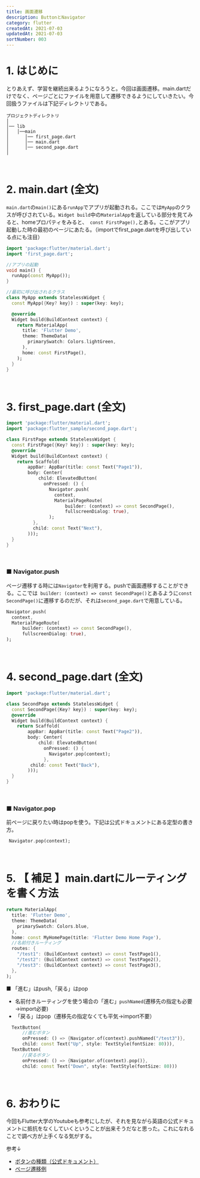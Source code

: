 ```yaml
---
title: 画面遷移
description: ButtonとNavigator
category: flutter
createdAt: 2021-07-03
updatedAt: 2021-07-03
sortNumber: 003
---
```


# 1. はじめに
とりあえず、学習を継続出来るようになろうと。今回は画面遷移。main.dartだけでなく、ページごとにファイルを用意して遷移できるようにしていきたい。今回扱うファイルは下記ディレクトリである。

```
プロジェクトディレクトリ
│
│── lib
│   │──main
│      │── first_page.dart
│      │── main.dart
│      │── second_page.dart
│
```


<br>

# 2. main.dart (全文)
`main.dart`の`main()`にある`runApp`でアプリが起動される。ここでは`MyApp`のクラスが呼びされている。`Widget build`中の`MaterialApp`を返している部分を見てみると、homeプロパティをみると、` const FirstPage(),`とある。ここがアプリ起動した時の最初のページにあたる。（importでfirst_page.dartを呼び出している点にも注目）
```dart
import 'package:flutter/material.dart';
import 'first_page.dart';

//アプリの起動
void main() {
  runApp(const MyApp());
}

//最初に呼び出されるクラス
class MyApp extends StatelessWidget {
  const MyApp({Key? key}) : super(key: key);

  @override
  Widget build(BuildContext context) {
    return MaterialApp(
      title: 'Flutter Demo',
      theme: ThemeData(
        primarySwatch: Colors.lightGreen,
      ),
      home: const FirstPage(),
    );
  }
}
```

<br>

# 3. first_page.dart (全文)

```dart
import 'package:flutter/material.dart';
import 'package:flutter_sample/second_page.dart';

class FirstPage extends StatelessWidget {
  const FirstPage({Key? key}) : super(key: key);
  @override
  Widget build(BuildContext context) {
    return Scaffold(
        appBar: AppBar(title: const Text("Page1")),
        body: Center(
            child: ElevatedButton(
              onPressed: () {
                Navigator.push(
                  context,
                  MaterialPageRoute(
                      builder: (context) => const SecondPage(),
                      fullscreenDialog: true),
                );
          },
          child: const Text("Next"),
        )));
  }
}

```

<br>

### ■ Navigator.push

ページ遷移する時には`Navigator`を利用する。pushで画面遷移することができる。ここでは` builder: (context) => const SecondPage()`とあるように`const SecondPage()`に遷移するのだが、それは`second_page.dart`で用意している。

```dart
Navigator.push(
  context,
  MaterialPageRoute(
      builder: (context) => const SecondPage(),
      fullscreenDialog: true),
);
```

<br>

# 4. second_page.dart (全文)

```dart
import 'package:flutter/material.dart';

class SecondPage extends StatelessWidget {
  const SecondPage({Key? key}) : super(key: key);
  @override
  Widget build(BuildContext context) {
    return Scaffold(
        appBar: AppBar(title: const Text("Page2")),
        body: Center(
            child: ElevatedButton(
              onPressed: () {
                Navigator.pop(context);
              },
         child: const Text("Back"),
        )));
  }
}
```

<br>

### ■ Navigator.pop
前ページに戻りたい時はpopを使う。下記は公式ドキュメントにある定型の書き方。

```dart
 Navigator.pop(context);
```

<br>

# 5. 【 補足 】main.dartにルーティングを書く方法

```dart
return MaterialApp(
  title: 'Flutter Demo',
  theme: ThemeData(
    primarySwatch: Colors.blue,
  ),
  home: const MyHomePage(title: 'Flutter Demo Home Page'),
  //名前付きルーティング
  routes: {
    "/test1": (BuildContext context) => const TestPage1(),
    "/test2": (BuildContext context) => const TestPage2(),
    "/test3": (BuildContext context) => const TestPage3(),
  },
);
```

■ 「進む」はpush,「戻る」はpop
- 名前付きルーティングを使う場合の「進む」`pushNamed`(遷移先の指定も必要→import必要)
- 「戻る」はpop（遷移先の指定なくても平気→import不要）
```dart
  TextButton(
      //進むボタン
      onPressed: () => {Navigator.of(context).pushNamed("/test3")},
      child: const Text("Up", style: TextStyle(fontSize: 80))),
  TextButton(
      //戻るボタン
      onPressed: () => {Navigator.of(context).pop()},
      child: const Text("Down", style: TextStyle(fontSize: 80)))
```

<br>

# 6. おわりに
今回もFlutter大学のYoutubeも参考にしたが、それを見ながら英語の公式ドキュメントに抵抗をなくしていくということが出来そうだなと思った。これになれることで調べ方が上手くなる気がする。


参考↓
- [ボタンの種類（公式ドキュメント）](https://docs.flutter.dev/release/breaking-changes/buttons)
- [ページ遷移例](https://docs.flutter.dev/cookbook/navigation/navigation-basics)

